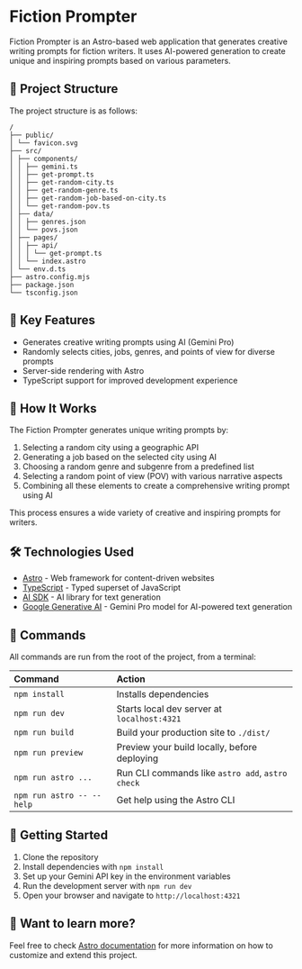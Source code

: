 # Fiction Prompter

Fiction Prompter is an Astro-based web application that generates creative writing prompts for fiction writers. It uses AI-powered generation to create unique and inspiring prompts based on various parameters.

## 🚀 Project Structure

The project structure is as follows:

```text
/
├── public/
│ └── favicon.svg
├── src/
│ ├── components/
│ │ ├── gemini.ts
│ │ ├── get-prompt.ts
│ │ ├── get-random-city.ts
│ │ ├── get-random-genre.ts
│ │ ├── get-random-job-based-on-city.ts
│ │ └── get-random-pov.ts
│ ├── data/
│ │ ├── genres.json
│ │ └── povs.json
│ ├── pages/
│ │ ├── api/
│ │ │ └── get-prompt.ts
│ │ └── index.astro
│ └── env.d.ts
├── astro.config.mjs
├── package.json
└── tsconfig.json
```

## 🧞 Key Features

- Generates creative writing prompts using AI (Gemini Pro)
- Randomly selects cities, jobs, genres, and points of view for diverse prompts
- Server-side rendering with Astro
- TypeScript support for improved development experience

## 🎨 How It Works

The Fiction Prompter generates unique writing prompts by:
1. Selecting a random city using a geographic API
2. Generating a job based on the selected city using AI
3. Choosing a random genre and subgenre from a predefined list
4. Selecting a random point of view (POV) with various narrative aspects
5. Combining all these elements to create a comprehensive writing prompt using AI

This process ensures a wide variety of creative and inspiring prompts for writers.

## 🛠️ Technologies Used

- [Astro](https://astro.build) - Web framework for content-driven websites
- [TypeScript](https://www.typescriptlang.org/) - Typed superset of JavaScript
- [AI SDK](https://github.com/vercel/ai) - AI library for text generation
- [Google Generative AI](https://ai.google.dev/) - Gemini Pro model for AI-powered text generation

## 🧞 Commands

All commands are run from the root of the project, from a terminal:

| Command                   | Action                                           |
| :------------------------ | :----------------------------------------------- |
| `npm install`             | Installs dependencies                            |
| `npm run dev`             | Starts local dev server at `localhost:4321`      |
| `npm run build`           | Build your production site to `./dist/`          |
| `npm run preview`         | Preview your build locally, before deploying     |
| `npm run astro ...`       | Run CLI commands like `astro add`, `astro check` |
| `npm run astro -- --help` | Get help using the Astro CLI                     |

## 🚀 Getting Started

1. Clone the repository
2. Install dependencies with `npm install`
3. Set up your Gemini API key in the environment variables
4. Run the development server with `npm run dev`
5. Open your browser and navigate to `http://localhost:4321`

## 👀 Want to learn more?

Feel free to check [Astro documentation](https://docs.astro.build) for more information on how to customize and extend this project.